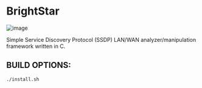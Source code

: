 # BrightStar
![image](https://github.com/PlatinumVoyager/BrightStar/assets/116006542/6c480c4a-1c11-4a7e-b53c-8269ecdc1cdd)

Simple Service Discovery Protocol (SSDP) LAN/WAN analyzer/manipulation framework written in C.

## BUILD OPTIONS:
`./install.sh`

